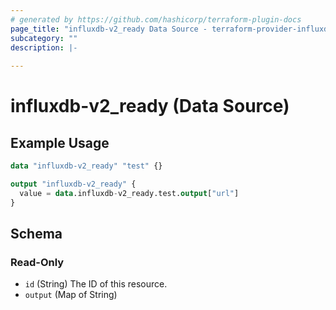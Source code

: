 ```yaml
---
# generated by https://github.com/hashicorp/terraform-plugin-docs
page_title: "influxdb-v2_ready Data Source - terraform-provider-influxdb-v2"
subcategory: ""
description: |-
  
---
```


# influxdb-v2_ready (Data Source)



## Example Usage

```terraform
data "influxdb-v2_ready" "test" {}

output "influxdb-v2_ready" {
  value = data.influxdb-v2_ready.test.output["url"]
}
```

<!-- schema generated by tfplugindocs -->
## Schema

### Read-Only

- `id` (String) The ID of this resource.
- `output` (Map of String)


